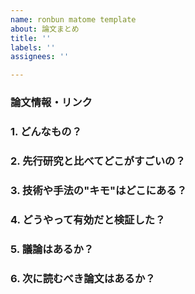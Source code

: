 ```yaml
---
name: ronbun matome template
about: 論文まとめ
title: ''
labels: ''
assignees: ''

---
```


### 論文情報・リンク
### 1. どんなもの？
### 2. 先行研究と比べてどこがすごいの？
### 3. 技術や手法の"キモ"はどこにある？
### 4. どうやって有効だと検証した？
### 5. 議論はあるか？
### 6. 次に読むべき論文はあるか？
